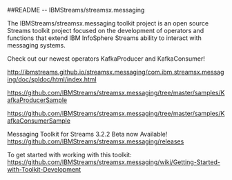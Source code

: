##README --  IBMStreams/streamsx.messaging

The IBMStreams/streamsx.messaging toolkit project is an open source Streams toolkit project focused on the development of operators and functions that extend IBM InfoSphere Streams ability to interact with messaging systems.

Check out our newest operators KafkaProducer and KafkaConsumer!

http://ibmstreams.github.io/streamsx.messaging/com.ibm.streamsx.messaging/doc/spldoc/html/index.html

https://github.com/IBMStreams/streamsx.messaging/tree/master/samples/KafkaProducerSample

https://github.com/IBMStreams/streamsx.messaging/tree/master/samples/KafkaConsumerSample


Messaging Toolkit for Streams 3.2.2 Beta now Available!
https://github.com/IBMStreams/streamsx.messaging/releases


 To get started with working with this toolkit:
https://github.com/IBMStreams/streamsx.messaging/wiki/Getting-Started-with-Toolkit-Development
